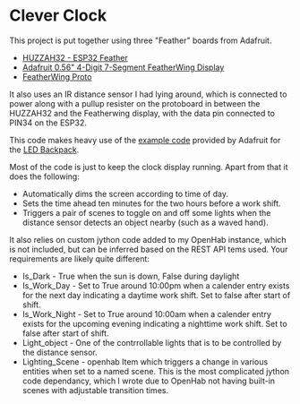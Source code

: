# Clever Clock

This project is put together using three "Feather" boards from Adafruit.

 - [HUZZAH32 - ESP32 Feather](https://learn.adafruit.com/adafruit-huzzah32-esp32-feather/overview)
 - [Adafruit 0.56" 4-Digit 7-Segment FeatherWing Display](https://www.adafruit.com/product/3108)
 - [FeatherWing Proto](https://www.adafruit.com/product/2884)
 
It also uses an IR distance sensor I had lying around, which is connected to power along with a pullup resister on the protoboard in between the HUZZAH32 and the Featherwing display, with the data pin connected to PIN34 on the ESP32.

This code makes heavy use of the [example code](https://github.com/adafruit/Adafruit_LED_Backpack/tree/master/examples/clock_sevenseg_ds1307) provided by Adafruit for the [LED Backpack](https://github.com/adafruit/Adafruit_LED_Backpack).

Most of the code is just to keep the clock display running. Apart from that it does the following:

 - Automatically dims the screen according to time of day.
 - Sets the time ahead ten minutes for the two hours before a work shift.
 - Triggers a pair of scenes to toggle on and off some lights when the distance sensor detects an object nearby (such as a waved hand).

It also relies on custom jython code added to my OpenHab instance, which is not included, but can be inferred based on the REST API tems used. Your requirements are likely quite different:

 - Is_Dark - True when the sun is down, False during daylight
 - Is_Work_Day - Set to True around 10:00pm when a calender entry exists for the next day indicating a daytime work shift. Set to false after start of shift.
 - Is_Work_Night - Set to True around 10:00am when a calender entry exists for the upcoming evening indicating a nighttime work shift. Set to false after start of shift.
 - Light_object - One of the contrrollable lights that is to be controlled by the distance sensor.
 - Lighting_Scene - openhab Item which triggers a change in various entities when set to a named scene. This is the most complicated jython code dependancy, which I wrote due to OpenHab not having built-in scenes with adjustable transition times.

